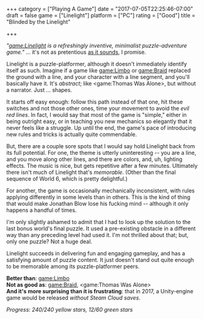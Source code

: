 +++
category = ["Playing A Game"]
date = "2017-07-05T22:25:46-07:00"
draft = false
game = ["Linelight"]
platform = ["PC"]
rating = ["Good"]
title = "Blinded by the Linelight"

+++

<i>"<game:Linelight> is a refreshingly inventive, minimalist puzzle-adventure game."</i> ... it's not as pretentious <a href="http://store.steampowered.com/app/469790/">as it sounds</a>, I promise.

Linelight is a puzzle-platformer, although it doesn't immediately identify itself as such.  Imagine if a game like <game:Limbo> or <game:Braid> replaced the ground with a line, and your character with a line segment, and you'll basically have it.  It's <i>abstract</i>; like <game:Thomas Was Alone>, but without a narrator.  Just ... shapes.

It starts off easy enough: follow this path instead of that one, hit these switches and not those other ones, time your movement to avoid the <i>evil red lines</i>.  In fact, I would say that most of the game is "simple," either in being outright easy, or in teaching you new mechanics so elegantly that it never feels like a struggle.  Up until the end, the game's pace of introducing new rules and tricks is actually quite commendable.

But, there are a couple sore spots that I would say hold Linelight back from its full potential.  For one, the theme is utterly uninteresting -- you are a line, and you move along other lines, and there are colors, and, uh, lighting effects.  The music is nice, but gets repetitive after a few minutes.  Ultimately there isn't much of Linelight that's <i>memorable</i>.  (Other than the final sequence of World 6, which is pretty delightful.)

For another, the game is occasionally mechanically inconsistent, with rules applying differently in some levels than in others.  This is the kind of thing that would make Jonathan Blow lose his fucking mind -- although it only happens a handful of times.

I'm only slightly ashamed to admit that I had to look up the solution to the last bonus world's final puzzle.  It used a pre-existing obstacle in a different way than any preceding level had used it.  I'm not thrilled about that; but, only one puzzle?  Not a huge deal.

Linelight succeeds in delivering fun and engaging gameplay, and has a satisfying amount of puzzle content.  It just doesn't stand out quite enough to be memorable among its puzzle-platformer peers.

<b>Better than</b>: <game:Limbo>  
<b>Not as good as</b>: <game:Braid>, <game:Thomas Was Alone>  
<b>And it's more surprising than it is frustrating</b>: that in 2017, a Unity-engine game would be released <i>without Steam Cloud saves</i>.

<i>Progress: 240/240 yellow stars, 12/60 green stars</i>